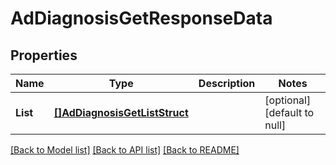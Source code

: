 # AdDiagnosisGetResponseData

## Properties
Name | Type | Description | Notes
------------ | ------------- | ------------- | -------------
**List** | [**[]AdDiagnosisGetListStruct**](AdDiagnosisGetListStruct.md) |  | [optional] [default to null]

[[Back to Model list]](../README.md#documentation-for-models) [[Back to API list]](../README.md#documentation-for-api-endpoints) [[Back to README]](../README.md)


